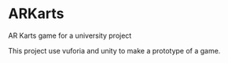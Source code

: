# ARKarts
AR Karts game for a university project


This project use vuforia and unity to make a prototype of a game. 
